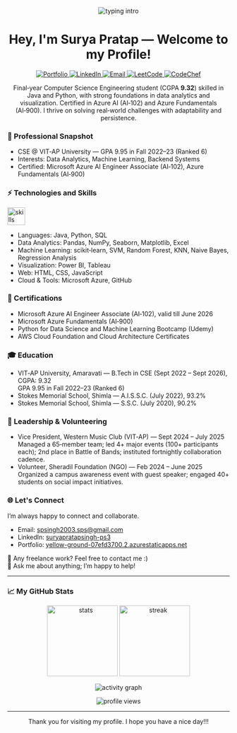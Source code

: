 <!-- Typing intro -->
<p align="center">
  <img src="https://readme-typing-svg.demolab.com?font=Fira+Code&weight=600&size=24&pause=1200&color=36BCF7&center=true&vCenter=true&width=800&lines=Hey%2C+I'm+Surya+Pratap+Singh!;Welcome+to+my+Profile+%F0%9F%91%8B;I+analyze+data%2C+build+ML+models%2C+and+ship+to+prod" alt="typing intro" />
</p>

<h1 align="center">Hey, I'm Surya Pratap — Welcome to my Profile!</h1>

<p align="center">
  <!-- Replace links you don't use; icons follow the style of your reference README -->
  <a href="https://yellow-ground-07efd3700.2.azurestaticapps.net" target="_blank">
    <img src="https://img.shields.io/badge/Portfolio-000000?style=for-the-badge&logo=azuredevops&logoColor=white" alt="Portfolio"/>
  </a>
  <a href="https://linkedin.com/in/suryapratapsingh-ps3" target="_blank">
    <img src="https://img.shields.io/badge/LinkedIn-0A66C2?style=for-the-badge&logo=linkedin&logoColor=white" alt="LinkedIn"/>
  </a>
  <a href="mailto:spsingh2003.sps@gmail.com">
    <img src="https://img.shields.io/badge/Email-D14836?style=for-the-badge&logo=gmail&logoColor=white" alt="Email"/>
  </a>
  
  <a href="https://leetcode.com/u/SURYAPS3/" target="_blank">
    <img src="https://img.shields.io/badge/LeetCode-FFA116?style=for-the-badge&logo=leetcode&logoColor=white" alt="LeetCode"/>
  </a>
  <a href="https://codeforces.com/profile/Surya_PS_3" target="_blank">
    <img src="https://img.shields.io/badge/CodeChef-5B4638?style=for-the-badge&logo=codechef&logoColor=white" alt="CodeChef"/>
  </a>
</p>

<!-- Profile summary -->
<p align="center">
  Final‑year Computer Science Engineering student (CGPA <b>9.32</b>) skilled in Java and Python, with strong foundations in data analytics and visualization. Certified in Azure AI (AI‑102) and Azure Fundamentals (AI‑900). I thrive on solving real‑world challenges with adaptability and persistence.
</p>



### 💼 Professional Snapshot
- CSE @ VIT‑AP University — GPA 9.95 in Fall 2022–23 (Ranked 6)
- Interests: Data Analytics, Machine Learning, Backend Systems
- Certified: Microsoft Azure AI Engineer Associate (AI‑102), Azure Fundamentals (AI‑900)

### ⚡ Technologies and Skills
<!-- Icon row in the spirit of the reference README -->
<p>
  <img src="https://skillicons.dev/icons?i=java,python,html,css,js,git,github,azure" height="40" alt="skills icons"/>
</p>

- Languages: Java, Python, SQL  
- Data Analytics: Pandas, NumPy, Seaborn, Matplotlib, Excel  
- Machine Learning: scikit‑learn, SVM, Random Forest, KNN, Naive Bayes, Regression Analysis  
- Visualization: Power BI, Tableau  
- Web: HTML, CSS, JavaScript  
- Cloud & Tools: Microsoft Azure, GitHub

### 🏅 Certifications
- Microsoft Azure AI Engineer Associate (AI‑102), valid till June 2026  
- Microsoft Azure Fundamentals (AI‑900)  
- Python for Data Science and Machine Learning Bootcamp (Udemy)  
- AWS Cloud Foundation and Cloud Architecture Certificates

### 🎓 Education
- VIT‑AP University, Amaravati — B.Tech in CSE (Sept 2022 – Sept 2026), CGPA: 9.32  
  GPA 9.95 in Fall 2022–23 (Ranked 6)
- Stokes Memorial School, Shimla — A.I.S.S.C. (July 2022), 93.2%  
- Stokes Memorial School, Shimla — S.S.C. (July 2020), 90.2%

### 🤝 Leadership & Volunteering
- Vice President, Western Music Club (VIT‑AP) — Sept 2024 – July 2025  
  Managed a 65‑member team; led 4+ major events (100+ participants each); 2nd place in Battle of Bands; instituted fortnightly collaboration cadence.  
- Volunteer, Sheradil Foundation (NGO) — Feb 2024 – June 2025  
  Organized a campus awareness event with guest speaker; engaged 40+ students on social impact initiatives.

### 🌐 Let's Connect
I’m always happy to connect and collaborate.  
- Email: <a href="mailto:spsingh2003.sps@gmail.com">spsingh2003.sps@gmail.com</a>  
- LinkedIn: <a href="https://linkedin.com/in/suryapratapsingh-ps3">suryapratapsingh-ps3</a>  
- Portfolio: <a href="https://yellow-ground-07efd3700.2.azurestaticapps.net">yellow-ground-07efd3700.2.azurestaticapps.net</a>  

<!-- Optional line from your reference style -->
💼 Any freelance work? Feel free to contact me :)  
💬 Ask me about anything; I’m happy to help!

---

<!-- Banner (optional): place an image in /assets/banner.png and uncomment -->
<!-- <p align="center"><img src="./assets/banner.png" alt="banner" /></p> -->


### 📈 My GitHub Stats
<p align="center">
  <img src="https://github-readme-stats.vercel.app/api?username=SuryaPS3&show_icons=true&theme=radical" height="160" alt="stats"/>
  <img src="https://streak-stats.demolab.com?user=SuryaPS3&theme=radical" height="160" alt="streak"/>
</p>

<p align="center">
  <img src="https://github-readme-activity-graph.vercel.app/graph?username=SuryaPS3&theme=react-dark&hide_border=true" alt="activity graph"/>
</p>

<p align="center">
  <img src="https://komarev.com/ghpvc/?username=SuryaPS3&style=flat-square&color=blue" alt="profile views"/>
</p>

---

<p align="center">Thank you for visiting my profile. I hope you have a nice day!!!</p>


